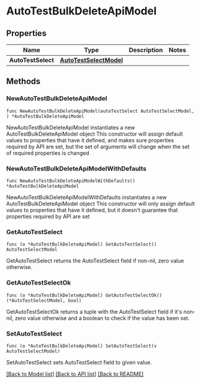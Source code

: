 # AutoTestBulkDeleteApiModel

## Properties

Name | Type | Description | Notes
------------ | ------------- | ------------- | -------------
**AutoTestSelect** | [**AutoTestSelectModel**](AutoTestSelectModel.md) |  | 

## Methods

### NewAutoTestBulkDeleteApiModel

`func NewAutoTestBulkDeleteApiModel(autoTestSelect AutoTestSelectModel, ) *AutoTestBulkDeleteApiModel`

NewAutoTestBulkDeleteApiModel instantiates a new AutoTestBulkDeleteApiModel object
This constructor will assign default values to properties that have it defined,
and makes sure properties required by API are set, but the set of arguments
will change when the set of required properties is changed

### NewAutoTestBulkDeleteApiModelWithDefaults

`func NewAutoTestBulkDeleteApiModelWithDefaults() *AutoTestBulkDeleteApiModel`

NewAutoTestBulkDeleteApiModelWithDefaults instantiates a new AutoTestBulkDeleteApiModel object
This constructor will only assign default values to properties that have it defined,
but it doesn't guarantee that properties required by API are set

### GetAutoTestSelect

`func (o *AutoTestBulkDeleteApiModel) GetAutoTestSelect() AutoTestSelectModel`

GetAutoTestSelect returns the AutoTestSelect field if non-nil, zero value otherwise.

### GetAutoTestSelectOk

`func (o *AutoTestBulkDeleteApiModel) GetAutoTestSelectOk() (*AutoTestSelectModel, bool)`

GetAutoTestSelectOk returns a tuple with the AutoTestSelect field if it's non-nil, zero value otherwise
and a boolean to check if the value has been set.

### SetAutoTestSelect

`func (o *AutoTestBulkDeleteApiModel) SetAutoTestSelect(v AutoTestSelectModel)`

SetAutoTestSelect sets AutoTestSelect field to given value.



[[Back to Model list]](../README.md#documentation-for-models) [[Back to API list]](../README.md#documentation-for-api-endpoints) [[Back to README]](../README.md)


